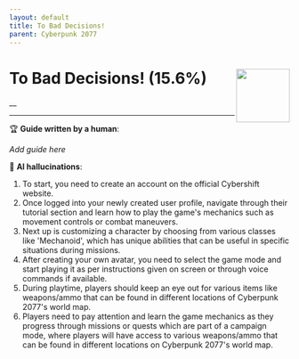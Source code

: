```yaml
---
layout: default
title: To Bad Decisions!
parent: Cyberpunk 2077
---
```


# To Bad Decisions! (15.6%) <img align="right" src="https://cdn.cloudflare.steamstatic.com/steamcommunity/public/images/apps/1091500/3ac542374888a4a57a2ef35fb2bf3a5546daaaca.jpg" width="96" height="96">

__

***

:trophy: **Guide written by a human**:

_Add guide here_

:robot: **AI hallucinations**:

1) To start, you need to create an account on the official Cybershift website. 
2) Once logged into your newly created user profile, navigate through their tutorial section and learn how to play the game's mechanics such as movement controls or combat maneuvers.  
3) Next up is customizing a character by choosing from various classes like 'Mechanoid', which has unique abilities that can be useful in specific situations during missions. 
4) After creating your own avatar, you need to select the game mode and start playing it as per instructions given on screen or through voice commands if available.  
5) During playtime, players should keep an eye out for various items like weapons/ammo that can be found in different locations of Cyberpunk 2077's world map.
6) Players need to pay attention and learn the game mechanics as they progress through missions or quests which are part of a campaign mode, where players will have access to various weapons/ammo that can be found in different locations on Cyberpunk 2077's world map.